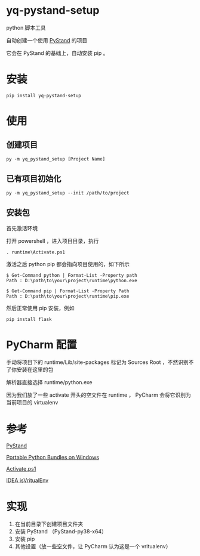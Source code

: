 # yq-pystand-setup

python 脚本工具

自动创建一个使用 [PyStand](https://github.com/skywind3000/PyStand) 的项目

它会在 PyStand 的基础上，自动安装 pip 。

# 安装

```
pip install yq-pystand-setup
```

# 使用

## 创建项目

```
py -m yq_pystand_setup [Project Name]
```

## 已有项目初始化

```
py -m yq_pystand_setup --init /path/to/project
```

## 安装包

首先激活环境

打开 powershell ，进入项目目录，执行

```
. runtime\Activate.ps1
```

激活之后 python pip 都会指向项目使用的，如下所示

```
$ Get-Command python | Format-List -Property path
Path : D:\path\to\your\project\runtime\python.exe

$ Get-Command pip | Format-List -Property Path
Path : D:\path\to\your\project\runtime\pip.exe
```

然后正常使用 pip 安装，例如

```
pip install flask
```

# PyCharm 配置

手动将项目下的 runtime/Lib/site-packages 标记为 Sources Root ，不然识别不了你安装在这里的包

解析器直接选择 runtime/python.exe

因为我们放了一些 activate 开头的空文件在 runtime ， PyCharm 会将它识别为当前项目的 virtualenv

# 参考

[PyStand](https://github.com/skywind3000/PyStand)

[Portable Python Bundles on Windows](https://dev.to/treehouse/portable-python-bundles-on-windows-41ac)

[Activate.ps1](https://github.com/python/cpython/blob/main/Lib/venv/scripts/common/Activate.ps1)

[IDEA isVritualEnv](https://github.com/JetBrains/intellij-community/blob/357f2fde5d5b9e1c2c7d1dbe666322ad442459b6/python/python-psi-impl/src/com/jetbrains/python/sdk/PythonSdkUtil.java#L451)

# 实现

1. 在当前目录下创建项目文件夹
2. 安装 PyStand （PyStand-py38-x64）
3. 安装 pip
4. 其他设置（放一些空文件，让 PyCharm 认为这是一个 vritualenv）

